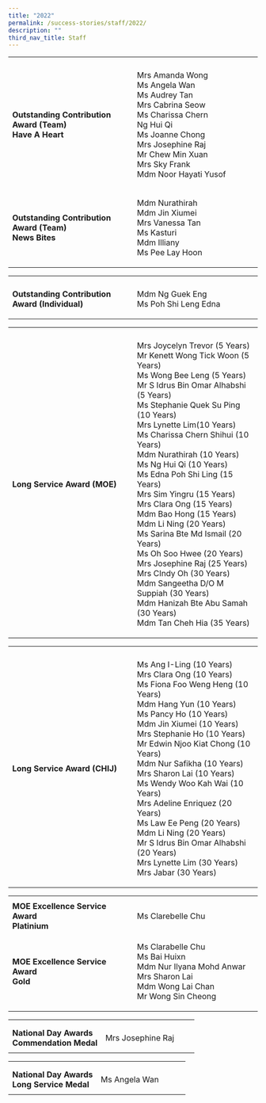 ```yaml
---
title: "2022"
permalink: /success-stories/staff/2022/
description: ""
third_nav_title: Staff
---
```

<table><tbody>
<tr><th style="width:50%"></th><th></th></tr>
<tr>
	<td style="text-align: left;">
	<b>Outstanding Contribution Award (Team)<br>
		Have A Heart</b></td>
<td><p>Mrs Amanda Wong<br>Ms Angela Wan<br> Ms Audrey Tan<br>Mrs Cabrina Seow<br>Ms Charissa Chern<br> Ng Hui Qi<br> Ms Joanne Chong<br>Mrs Josephine Raj<br>Mr Chew Min Xuan<br>Mrs Sky Frank<br>Mdm Noor Hayati Yusof </p></td>
</tr>
	<tr>
	<td style="text-align: left;">
	<b>Outstanding Contribution Award (Team)<br>
		News Bites</b></td>
<td><p>Mdm Nurathirah<br>Mdm Jin Xiumei<br>Mrs Vanessa Tan<br>Ms Kasturi<br>Mdm Illiany<br>Ms Pee Lay Hoon</p></td>
</tr>
</tbody></table>
<table><tbody>
<tr><th style="width:50%"></th><th></th></tr>
<tr>
	<td style="text-align: left;">
	<b>Outstanding Contribution Award (Individual)</b></td>
<td><p>Mdm Ng Guek Eng<br>Ms Poh Shi Leng Edna
</p></td>
</tr></tbody></table>

<table><tbody>
<tr><th style="width:50%"></th><th></th></tr>
<tr>
	<td style="text-align: left;">
	<b>Long Service Award (MOE)</b></td>
<td><p>Mrs Joycelyn Trevor (5 Years)
<br>Mr Kenett Wong Tick Woon (5 Years)
<br>Ms Wong Bee Leng (5 Years)
<br>Mr S Idrus Bin Omar Alhabshi (5 Years)
<br>Ms Stephanie Quek Su Ping (10 Years)
<br>Mrs Lynette Lim(10 Years)
<br>Ms Charissa Chern Shihui (10 Years)
<br>Mdm Nurathirah (10 Years)
<br>Ms Ng Hui Qi (10 Years)
<br>Ms Edna Poh Shi Ling (15 Years)
<br>Mrs Sim Yingru (15 Years)
<br>Mrs Clara Ong (15 Years)
<br>Mdm Bao Hong (15 Years)
<br>Mdm Li Ning (20 Years)
<br>Ms Sarina Bte Md Ismail (20 Years)
<br>Ms Oh Soo Hwee (20 Years)
<br>Mrs Josephine Raj (25 Years)
<br>Mrs CIndy Oh (30 Years)
<br>Mdm Sangeetha D/O M Suppiah (30 Years)
<br>Mdm Hanizah Bte Abu Samah (30 Years)
<br>Mdm Tan Cheh Hia (35 Years)</p></td>
</tr></tbody></table>
<table><tbody>
<tr><th style="width:50%"></th><th></th></tr>
<tr>
	<td style="text-align: left;">
	<b>Long Service Award (CHIJ)</b></td>
<td><p>Ms Ang I-Ling (10 Years)
<br>Mrs Clara Ong (10 Years)
<br>Ms Fiona Foo Weng Heng (10 Years)
<br>Mdm Hang Yun (10 Years)
<br>Ms Pancy Ho (10 Years)
<br>Mdm Jin Xiumei (10 Years)
<br>Mrs Stephanie Ho (10 Years)
<br>Mr Edwin Njoo Kiat Chong (10 Years)
<br>Mdm Nur Safikha (10 Years) 
<br>Mrs Sharon Lai (10 Years) 
<br>Ms Wendy Woo Kah Wai (10 Years)
<br>Mrs Adeline Enriquez (20 Years)
<br>Ms Law Ee Peng (20 Years)
<br>Mdm Li Ning (20 Years)
<br>Mr S Idrus Bin Omar Alhabshi (20 Years)
<br>Mrs Lynette Lim (30 Years)
<br>Mrs Jabar (30 Years) </p></td>
</tr></tbody></table>

<table><tbody>
<tr><th style="width:50%"></th><th></th></tr>
<tr>
	<td style="text-align: left;">
	<b>MOE Excellence Service Award<br>
		Platinium</b></td>
<td><p>Ms Clarebelle Chu</p></td></tr>
	<tr>
	<td style="text-align: left;">
	<b>MOE Excellence Service Award<br>
		Gold</b></td>
<td><p>Ms Clarabelle Chu
<br>Ms Bai Huixn
<br>Mdm Nur Ilyana Mohd Anwar
<br>Mrs Sharon Lai 
<br>Mdm Wong Lai Chan
<br>Mr Wong Sin Cheong</p></td>
</tr>
</tbody></table>


<table><tbody>
<tr><th style="width:50%"></th><th></th></tr>
<tr>
	<td style="text-align: left;">
	<b>National Day Awards<br>
		Commendation Medal</b></td>
<td><p>Mrs Josephine Raj </p></td>
</tr>
</tbody></table>
<table><tbody>
<tr><th style="width:50%"></th><th></th></tr>
<tr>
	<td style="text-align: left;">
	<b>National Day Awards<br>
		Long Service Medal</b></td>
<td><p>Ms Angela Wan </p></td>
</tr>
</tbody></table>